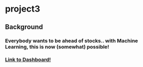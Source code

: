 # project3

## Background
<h3> Everybody wants to be ahead of stocks.. with Machine Learning, this is now (somewhat) possible! <h3>




[Link to Dashboard!](https://teresaflicek.github.io/project3/AirlineStockAnalysis/)
